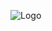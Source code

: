 

![Logo](https://raw.githubusercontent.com/Vikash-Android7500/JS-project/ModalApp/assets/fav.png)


